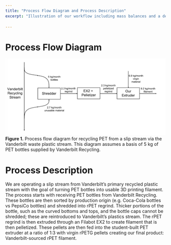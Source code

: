 ```yaml
---
title: "Process Flow Diagram and Process Description"
excerpt: "Illustration of our workflow including mass balances and a description of our process"

---
```


# Process Flow Diagram
![Process flow diagram](/assets/img/PFD.png)
**Figure 1.** Process flow diagram for recycling PET from a slip stream via the Vanderbilt waste plastic stream. This diagram assumes a basis of 5 kg of PET bottles supplied by Vanderbilt Recycling. 

# Process Description
We are operating a slip stream from Vanderbilt’s primary recycled plastic stream with the goal of turning PET bottles into usable 3D printing filament. The process starts with receiving PET bottles from Vanderbilt Recycling. These bottles are then sorted by production origin (e.g. Coca-Cola bottles vs PepsiCo bottles) and shredded into rPET regrind. Thicker portions of the bottle, such as the curved bottoms and tops, and the bottle caps cannot be shredded; these are reintroduced to Vanderbilt’s plastics stream. The rPET regrind is then extruded through an Filabot EX2 to create filament that is then pelletized. These pellets are then fed into the student-built PET extruder at a ratio of 1:3 with virgin rPETG pellets creating our final product: Vanderbilt-sourced rPET filament. 


